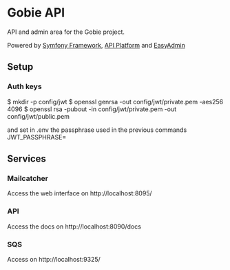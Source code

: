 # Gobie API

API and admin area for the Gobie project.

Powered by [Symfony Framework](https://symfony.com/), [API Platform](https://api-platform.com/) and [EasyAdmin](https://github.com/EasyCorp/EasyAdminBundle)

## Setup

### Auth keys
$ mkdir -p config/jwt
$ openssl genrsa -out config/jwt/private.pem -aes256 4096
$ openssl rsa -pubout -in config/jwt/private.pem -out config/jwt/public.pem

and set in .env the passphrase used in the previous commands
JWT_PASSPHRASE=

## Services

### Mailcatcher

Access the web interface on http://localhost:8095/

### API

Access the docs on http://localhost:8090/docs

### SQS

Access on http://localhost:9325/

